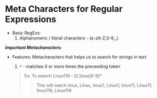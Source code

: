 # Meta Characters for Regular Expressions

- Basic RegExs:
	1. Alphanumeric / literal characters - (a-zA-Z,0-9,_)

***Important Metacharacters:***
- Features: Metacharacters that helps us to search for strings in text
	1. `*` - matches 0 or more times the preceeding token
	
	> Ex: To search Linux119 - [lL]inux[0-9]*
	>> This will match linux, Linux, linux1, Linux1, linux11, Linux11, linux119, Linux119
